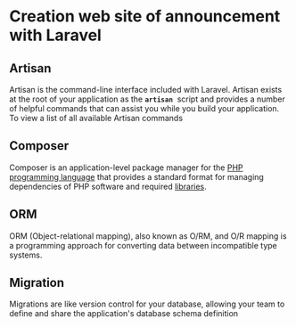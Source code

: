 # Creation web site of announcement with Laravel

## Artisan

Artisan is the command-line interface included with Laravel. Artisan exists at the root of your application as the **`artisan`**
 script and provides a number of helpful commands that can assist you while you build your application. To view a list of all available Artisan commands

## Composer

Composer is an application-level package manager for the [PHP](https://en.wikipedia.org/wiki/PHP) [programming language](https://en.wikipedia.org/wiki/Programming_language) that provides a standard format for managing dependencies of PHP software and required [libraries](https://en.wikipedia.org/wiki/Library_(computing)).

## ORM

ORM (Object-relational mapping), also known as O/RM, and O/R mapping is a programming approach for converting data between incompatible type systems.

## Migration

Migrations are like version control for your database, allowing your team to define and share the application's database schema definition